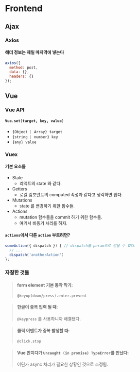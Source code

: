 # Frontend

## Ajax

### Axios

#### 헤더 정보는 제일 마지막에 넣는다

```js
axios({
  method: post,
  data: {},
  headers: {}
});
```

## Vue

### Vue API

#### `Vue.set(target, key, value)`

- `{Object | Array} target`
- `{string | number} key`
- `{any} value`

### Vuex

#### 기본 요소들

- State
  - 리액트의 state 와 같다.
- Getters
  - 로컬 컴포넌트의 computed 속성과 같다고 생각하면 쉽다.
- Mutations
  - state 를 변경하기 위한 함수들.
- Actions
  - mutation 함수들을 commit 하기 위한 함수들.
  - 여기서 비동기 처리를 하자.

#### `actions`에서 다른 `action` 부르려면?

```js
someAction({ dispatch }) { // dispatch를 param으로 받을 수 있다.
  // ...
  dispatch('anotherAction')
};
```

### 자잘한 것들

> #### form element 기본 동작 막기:
>
> `@keyup(down/press).enter.prevent`

> #### 한글이 중복 입력 될 때:
>
> `@keypress` 를 사용하니까 해결됐다.

> #### 클릭 이벤트가 중복 발생할 때:
>
> `@click.stop`

> #### Vue 만지다가 `Uncaught (in promise) TypeError`를 만났다:
>
> 어딘가 async 처리가 필요한 상황인 것으로 추정됨.
